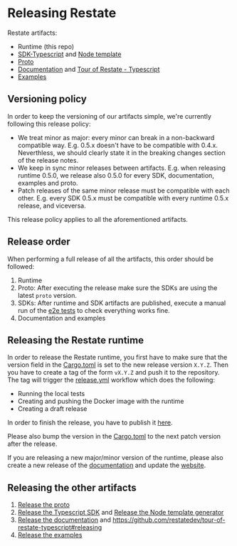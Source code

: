# Releasing Restate

Restate artifacts:

* Runtime (this repo)
* [SDK-Typescript](https://github.com/restatedev/sdk-typescript) and [Node template](https://github.com/restatedev/node-template-generator)
* [Proto](https://github.com/restatedev/proto/)
* [Documentation](https://github.com/restatedev/documentation/) and [Tour of Restate - Typescript](https://github.com/restatedev/tour-of-restate-typescript)
* [Examples](https://github.com/restatedev/examples)

## Versioning policy

In order to keep the versioning of our artifacts simple, we're currently following this release policy:

* We treat minor as major: every minor can break in a non-backward compatible way. E.g. 0.5.x doesn't have to be compatible with 0.4.x. Neverthless, we should clearly state it in the breaking changes section of the release notes.
* We keep in sync minor releases between artifacts. E.g. when releasing runtime 0.5.0, we release also 0.5.0 for every SDK, documentation, examples and proto.
* Patch releases of the same minor release must be compatible with each other. E.g. every SDK 0.5.x must be compatible with every runtime 0.5.x release, and viceversa.

This release policy applies to all the aforementioned artifacts.

## Release order

When performing a full release of all the artifacts, this order should be followed:

1. Runtime
1. Proto: After executing the release make sure the SDKs are using the latest `proto` version.
1. SDKs: After runtime and SDK artifacts are published, execute a manual run of the [e2e tests](https://github.com/restatedev/e2e/actions/workflows/e2e.yaml) to check everything works fine.
1. Documentation and examples

## Releasing the Restate runtime

In order to release the Restate runtime, you first have to make sure that the version field in the [Cargo.toml](/Cargo.toml) is set to the new release version `X.Y.Z`. 
Then you have to create a tag of the form `vX.Y.Z` and push it to the repository.
The tag will trigger the [release.yml](/.github/workflows/release.yml) workflow which does the following:

* Running the local tests
* Creating and pushing the Docker image with the runtime
* Creating a draft release

In order to finish the release, you have to publish it [here](https://github.com/restatedev/restate/releases).

Please also bump the version in the [Cargo.toml](/Cargo.toml) to the next patch version after the release.

If you are releasing a new major/minor version of the runtime, please also create a new release of the [documentation](https://github.com/restatedev/restate) and update the [website](https://github.com/restatedev/placeholder-website).

## Releasing the other artifacts

1. [Release the proto](https://github.com/restatedev/proto/)
1. [Release the Typescript SDK](https://github.com/restatedev/sdk-typescript#releasing-the-package) and [Release the Node template generator](https://github.com/restatedev/node-template-generator#releasing)
1. [Release the documentation](https://github.com/restatedev/documentation#releasing-the-documentation) and https://github.com/restatedev/tour-of-restate-typescript#releasing
1. [Release the examples](https://github.com/restatedev/examples#releasing-for-restate-developers)

